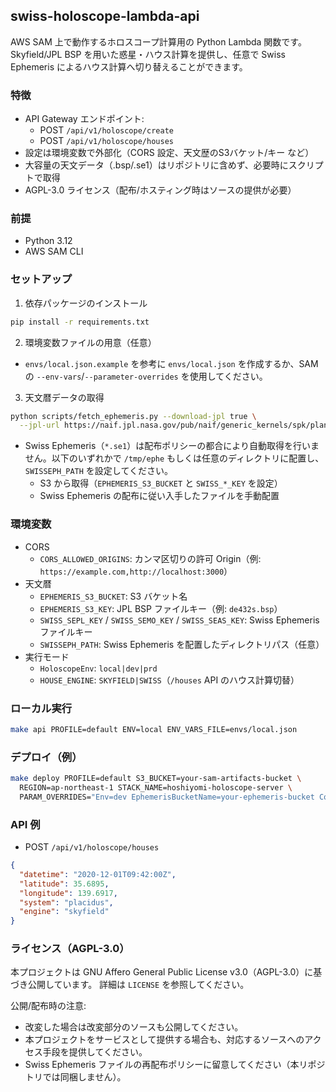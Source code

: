## swiss-holoscope-lambda-api

AWS SAM 上で動作するホロスコープ計算用の Python Lambda 関数です。Skyfield/JPL BSP を用いた惑星・ハウス計算を提供し、任意で Swiss Ephemeris によるハウス計算へ切り替えることができます。

### 特徴
- API Gateway エンドポイント:
  - POST `/api/v1/holoscope/create`
  - POST `/api/v1/holoscope/houses`
- 設定は環境変数で外部化（CORS 設定、天文歴のS3バケット/キー など）
- 大容量の天文データ（.bsp/.se1）はリポジトリに含めず、必要時にスクリプトで取得
- AGPL-3.0 ライセンス（配布/ホスティング時はソースの提供が必要）

### 前提
- Python 3.12
- AWS SAM CLI

### セットアップ
1) 依存パッケージのインストール
```bash
pip install -r requirements.txt
```

2) 環境変数ファイルの用意（任意）
- `envs/local.json.example` を参考に `envs/local.json` を作成するか、SAM の `--env-vars`/`--parameter-overrides` を使用してください。

3) 天文暦データの取得
```bash
python scripts/fetch_ephemeris.py --download-jpl true \
  --jpl-url https://naif.jpl.nasa.gov/pub/naif/generic_kernels/spk/planets/de432s.bsp
```
- Swiss Ephemeris（`*.se1`）は配布ポリシーの都合により自動取得を行いません。以下のいずれかで `/tmp/ephe` もしくは任意のディレクトリに配置し、`SWISSEPH_PATH` を設定してください。
  - S3 から取得（`EPHEMERIS_S3_BUCKET` と `SWISS_*_KEY` を設定）
  - Swiss Ephemeris の配布に従い入手したファイルを手動配置

### 環境変数
- CORS
  - `CORS_ALLOWED_ORIGINS`: カンマ区切りの許可 Origin（例: `https://example.com,http://localhost:3000`）
- 天文暦
  - `EPHEMERIS_S3_BUCKET`: S3 バケット名
  - `EPHEMERIS_S3_KEY`: JPL BSP ファイルキー（例: `de432s.bsp`）
  - `SWISS_SEPL_KEY` / `SWISS_SEMO_KEY` / `SWISS_SEAS_KEY`: Swiss Ephemeris ファイルキー
  - `SWISSEPH_PATH`: Swiss Ephemeris を配置したディレクトリパス（任意）
- 実行モード
  - `HoloscopeEnv`: `local|dev|prd`
  - `HOUSE_ENGINE`: `SKYFIELD|SWISS`（`/houses` API のハウス計算切替）

### ローカル実行
```bash
make api PROFILE=default ENV=local ENV_VARS_FILE=envs/local.json
```

### デプロイ（例）
```bash
make deploy PROFILE=default S3_BUCKET=your-sam-artifacts-bucket \
  REGION=ap-northeast-1 STACK_NAME=hoshiyomi-holoscope-server \
  PARAM_OVERRIDES="Env=dev EphemerisBucketName=your-ephemeris-bucket CorsAllowedOrigins=https://example.com"
```

### API 例
- POST `/api/v1/holoscope/houses`
```json
{
  "datetime": "2020-12-01T09:42:00Z",
  "latitude": 35.6895,
  "longitude": 139.6917,
  "system": "placidus",
  "engine": "skyfield"
}
```

### ライセンス（AGPL-3.0）
本プロジェクトは GNU Affero General Public License v3.0（AGPL-3.0）に基づき公開しています。
詳細は `LICENSE` を参照してください。

公開/配布時の注意:
- 改変した場合は改変部分のソースも公開してください。
- 本プロジェクトをサービスとして提供する場合も、対応するソースへのアクセス手段を提供してください。
- Swiss Ephemeris ファイルの再配布ポリシーに留意してください（本リポジトリでは同梱しません）。
